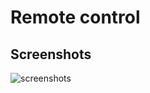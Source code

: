 # Remote control

## Screenshots
![screenshots](https://media.giphy.com/media/S5hBNSICKhjlF3D4aY/giphy.gif)
